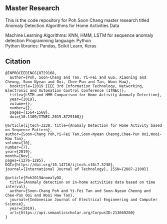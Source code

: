 ## Master Research

This is the code repository for Poh Soon Chang master research titled Anomaly Detection Algorithms for Home Activities Data

Machine Learning Algorithms: KNN, HMM, LSTM for sequence anomaly detection
Programming language: Python  
Python libraries: Pandas, Scikit Learn, Keras
## Citation
```
@INPROCEEDINGS{8729168,
  author={Poh, Soon-Chang and Tan, Yi-Fei and Guo, Xiaoning and Cheong, Soon-Nyean and Ooi, Chee-Pun and Tan, Wooi-Haw},
  booktitle={2019 IEEE 3rd Information Technology, Networking, Electronic and Automation Control Conference (ITNEC)}, 
  title={LSTM and HMM Comparison for Home Activity Anomaly Detection}, 
  year={2019},
  volume={},
  number={},
  pages={1564-1568},
  doi={10.1109/ITNEC.2019.8729168}}

@article{ijtech-3230, title={Anomaly Detection for Home Activity based on Sequence Pattern},
author={Soon-Chang Poh,Yi-Fei Tan,Soon-Nyean Cheong,Chee-Pun Ooi,Wooi-Haw Tan},
volume={10},
number={7},
year={2019},
month={Nov},
pages={1276-1285},
DOI={https://doi.org/10.14716/ijtech.v10i7.3230},
journal={International Journal of Technology}, ISSN={2087-2100}}

@article{Poh2019AnomalyDO,
  title={Anomaly detection on in-home activities data based on time interval},
  author={Soon-Chang Poh and Yi-Fei Tan and Soon-Nyean Cheong and Chee-Pun Ooi and Wooi Haw Tan},
  journal={Indonesian Journal of Electrical Engineering and Computer Science},
  year={2019},
  url={https://api.semanticscholar.org/CorpusID:213669200}
}
```

